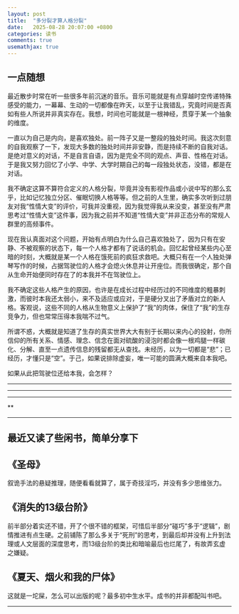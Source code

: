 ```yaml
---
layout: post
title:  "多分裂才算人格分裂"
date:   2025-08-28 20:07:00 +0800
categories: 读书
comments: true
usemathjax: true
---
```


## 一点随想

最近散步时常在听一些很多年前沉迷的音乐。音乐可能就是有点穿越时空传递特殊感受的能力，一幕幕、生动的一切都像在昨天，以至于让我错乱，究竟时间是否真如有些人所说并非真实存在。我想，时间也可能就是一根神经，贯穿于某一个抽象的维度。

一直以为自己是内向，是喜欢独处。前一阵子又是一整段的独处时间。我这次刻意的自我观察了一下，发现大多数的独处时间并非安静，而是持续不断的自我对话。是绝对意义的对话，不是自言自语，因为是完全不同的观点、声音、性格在对话。于是我又努力回忆了小学、中学、大学时期自己的每一段独处状态，没错，都是在对话。

我不确定这算不算符合定义的人格分裂，毕竟并没有影视作品或小说中写的那么玄乎，比如记忆独立分区、催眠切换人格等等。但之前的人生里，确实多次听到过朋友对我“性情大变”的评价，可我并没重视，因为我觉得我从来没变，甚至没有严肃思考过“性情大变”这件事，因为我之前并不知道“性情大变”并非正态分布的常规人群里的高频事件。

现在我认真面对这个问题，开始有点明白为什么自己喜欢独处了，因为只有在安静、不被观察的状态下，每一个人格才都有了说话的机会。回忆起曾经某些内心至暗的时刻，大概就是某一个人格在饿死前的疯狂求救吧。大概只有在一个人独处弹琴写作的时候，占据驾驶位的人格才会熄火休息并让开座位。而我很确定，那个自从生命开始便同时存在了的本我并不在驾驶位上。

我不确定这些人格产生的原因，也许是在成长过程中经历过的不同维度的粗暴刺激，而彼时本我还太弱小，来不及适应或应对，于是硬分叉出了矛盾对立的新人格。客观说，这些不同的人格从生物意义上保护了“我”的肉体，保住了“我”的生存竞争力，但也常常压得本我喘不过气。

所谓不惑，大概就是知道了生存的真实世界大大有别于长期以来内心的投射，你所信仰的所有关系、情感、理念、信念在面对硫酸的浸泡时都会像一根鸡腿一样碳化、分解、直至一点遗传信息的残留都无从查找。未经历，以为一切都是“悲”；已经历，才懂只是“空”。于己，如果说排除虚妄，唯一可能的圆满大概来自本我吧。

如果从此把驾驶位还给本我，会怎样？

***********
********
*****
**

<hr>

## 最近又读了些闲书，简单分享下

## 《圣母》
叙诡手法的悬疑推理，随便看看就算了，属于奇技淫巧，并没有多少思维张力。

## 《消失的13级台阶》
前半部分着实还不错，开了个很不错的框架，可惜后半部分“碰巧”多于“逻辑”，剧情推进有点生硬。之前铺陈了那么多关于“死刑”的思考，到最后却并没有上升到法理或人文层面的深度思考，而13级台阶的类比和暗喻最后也烂尾了，有故弄玄虚之嫌疑。

## 《夏天、烟火和我的尸体》
这就是一坨屎，怎么可以出版的呢？最多初中生水平。成书的并非都配叫书吧。


<hr>

